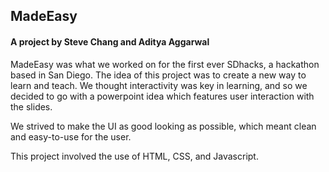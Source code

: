 <h2>MadeEasy</h2>

<h4>A project by Steve Chang and Aditya Aggarwal</h4>

MadeEasy was what we worked on for the first ever SDhacks, a hackathon based in San Diego. The idea of this project was to create a new way to learn and teach. We thought interactivity was key in learning, and so we decided to go with a powerpoint idea which features user interaction with the slides.

We strived to make the UI as good looking as possible, which meant clean and easy-to-use for the user.

This project involved the use of HTML, CSS, and Javascript.
